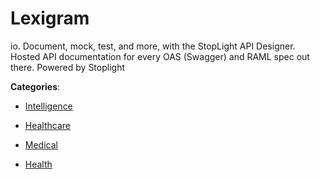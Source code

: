 # Lexigram


io.  Document, mock, test, and more, with the StopLight API Designer. Hosted API documentation for every OAS (Swagger) and RAML spec out there. Powered by Stoplight



**Categories**:

- [Intelligence](https://github.com/apis-list/apis-list#intelligence)

- [Healthcare](https://github.com/apis-list/apis-list#healthcare)

- [Medical](https://github.com/apis-list/apis-list#medical)

- [Health](https://github.com/apis-list/apis-list#health)



